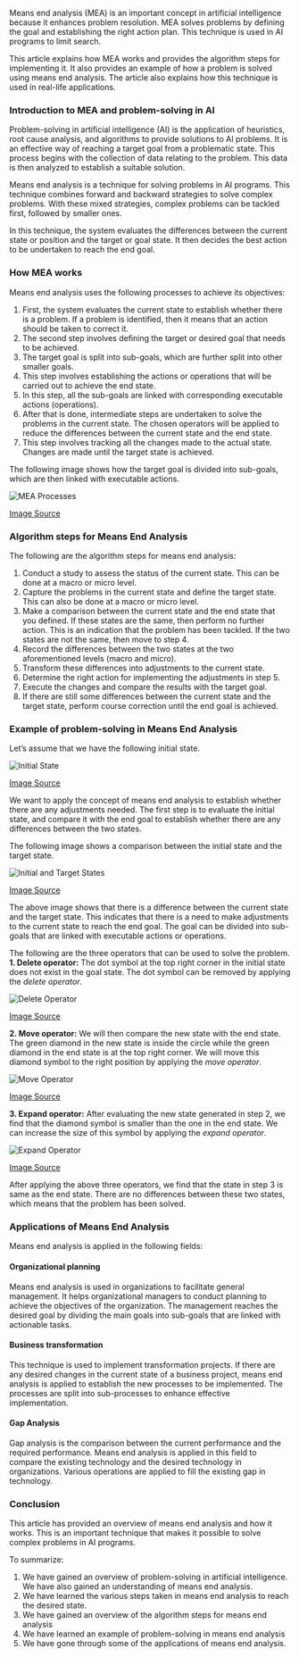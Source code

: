 Means end analysis (MEA) is an important concept in artificial intelligence because it enhances problem resolution. MEA solves problems by defining the goal and establishing the right action plan. This technique is used in AI programs to limit search.

This article explains how MEA works and provides the algorithm steps for implementing it. It also provides an example of how a problem is solved using means end analysis. The article also explains how this technique is used in real-life applications.

### Introduction to MEA and problem-solving in AI
Problem-solving in artificial intelligence (AI) is the application of heuristics, root cause analysis, and algorithms to provide solutions to AI problems. It is an effective way of reaching a target goal from a problematic state. This process begins with the collection of data relating to the problem. This data is then analyzed to establish a suitable solution. 

Means end analysis is a technique for solving problems in AI programs. This technique combines forward and backward strategies to solve complex problems. With these mixed strategies, complex problems can be tackled first, followed by smaller ones. 

In this technique, the system evaluates the differences between the current state or position and the target or goal state. It then decides the best action to be undertaken to reach the end goal. 

### How MEA works
Means end analysis uses the following processes to achieve its objectives:
1. First, the system evaluates the current state to establish whether there is a problem. If a problem is identified, then it means that an action should be taken to correct it.
2. The second step involves defining the target or desired goal that needs to be achieved. 
3. The target goal is split into sub-goals, which are further split into other smaller goals. 
4. This step involves establishing the actions or operations that will be carried out to achieve the end state. 
5. In this step, all the sub-goals are linked with corresponding executable actions (operations). 
6. After that is done, intermediate steps are undertaken to solve the problems in the current state. The chosen operators will be applied to reduce the differences between the current state and the end state. 
7. This step involves tracking all the changes made to the actual state. Changes are made until the target state is achieved. 

The following image shows how the target goal is divided into sub-goals, which are then linked with executable actions.

![MEA Processes](/engineering-education/the-basics-of-means-end-analysis-in-ai/mea-processes.jpg)

[Image Source](https://www.educba.com/academy/wp-content/uploads/2020/01/Means-Ends-Analysis.jpg)

### Algorithm steps for Means End Analysis
The following are the algorithm steps for means end analysis:
1. Conduct a study to assess the status of the current state. This can be done at a macro or micro level.
2. Capture the problems in the current state and define the target state. This can also be done at a macro or micro level. 
3. Make a comparison between the current state and the end state that you defined. If these states are the same, then perform no further action. This is an indication that the problem has been tackled. If the two states are not the same, then move to step 4.
4. Record the differences between the two states at the two aforementioned levels (macro and micro).
5. Transform these differences into adjustments to the current state. 
6. Determine the right action for implementing the adjustments in step 5.
7. Execute the changes and compare the results with the target goal. 
8. If there are still some differences between the current state and the target state, perform course correction until the end goal is achieved.  
   
### Example of problem-solving in Means End Analysis
Let’s assume that we have the following initial state.

![Initial State](/engineering-education/the-basics-of-means-end-analysis-in-ai/initial-state.png)

[Image Source](https://static.javatpoint.com/tutorial/ai/images/means-ends-analysis-in-ai2.png)

We want to apply the concept of means end analysis to establish whether there are any adjustments needed. The first step is to evaluate the initial state, and compare it with the end goal to establish whether there are any differences between the two states. 

The following image shows a comparison between the initial state and the target state. 

![Initial and Target States](/engineering-education/the-basics-of-means-end-analysis-in-ai/initial-and-target-states.png)

[Image Source](https://static.javatpoint.com/tutorial/ai/images/means-ends-analysis-in-ai.png)

The above image shows that there is a difference between the current state and the target state. This indicates that there is a need to make adjustments to the current state to reach the end goal. The goal can be divided into sub-goals that are linked with executable actions or operations.

The following are the three operators that can be used to solve the problem.
**1. Delete operator:** The dot symbol at the top right corner in the initial state does not exist in the goal state. The dot symbol can be removed by applying the *delete operator*.

![Delete Operator](/engineering-education/the-basics-of-means-end-analysis-in-ai/delete-operator.png)

[Image Source](https://static.javatpoint.com/tutorial/ai/images/means-ends-analysis-in-ai3.png)

**2. Move operator:** We will then compare the new state with the end state. The green diamond in the new state is inside the circle while the green diamond in the end state is at the top right corner. We will move this diamond symbol to the right position by applying the *move operator*.

![Move Operator](/engineering-education/the-basics-of-means-end-analysis-in-ai/move-operator.png)

[Image Source](https://static.javatpoint.com/tutorial/ai/images/means-ends-analysis-in-ai4.png)

**3. Expand operator:** After evaluating the new state generated in step 2, we find that the diamond symbol is smaller than the one in the end state. We can increase the size of this symbol by applying the *expand operator*. 

![Expand Operator](/engineering-education/the-basics-of-means-end-analysis-in-ai/expand-operator.png)

[Image Source](https://static.javatpoint.com/tutorial/ai/images/means-ends-analysis-in-ai5.png)

After applying the above three operators, we find that the state in step 3 is same as the end state. There are no differences between these two states, which means that the problem has been solved.  

### Applications of Means End Analysis
Means end analysis is applied in the following fields:

#### Organizational planning
Means end analysis is used in organizations to facilitate general management. It helps organizational managers to conduct planning to achieve the objectives of the organization. The management reaches the desired goal by dividing the main goals into sub-goals that are linked with actionable tasks. 

#### Business transformation
This technique is used to implement transformation projects. If there are any desired changes in the current state of a business project, means end analysis is applied to establish the new processes to be implemented. The processes are split into sub-processes to enhance effective implementation.

#### Gap Analysis
Gap analysis is the comparison between the current performance and the required performance. Means end analysis is applied in this field to compare the existing technology and the desired technology in organizations. Various operations are applied to fill the existing gap in technology. 

### Conclusion
This article has provided an overview of means end analysis and how it works. This is an important technique that makes it possible to solve complex problems in AI programs. 

To summarize:
1. We have gained an overview of problem-solving in artificial intelligence. We have also gained an understanding of means end analysis. 
2. We have learned the various steps taken in means end analysis to reach the desired state. 
3. We have gained an overview of the algorithm steps for means end analysis
4. We have learned an example of problem-solving in means end analysis
5. We have gone through some of the applications of means end analysis. 

